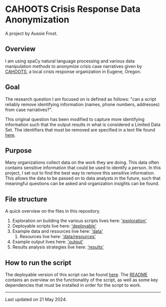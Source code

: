 # CAHOOTS Crisis Response Data Anonymization

A project by Aussie Frost.

## Overview
I am using spaCy natural language processing and various data manipulation methods to anonymize crisis case narratives given by [CAHOOTS](https://whitebirdclinic.org/cahoots/), a local crisis response organization in Eugene, Oregon.

## Goal
The research question I am focused on is defined as follows: "can a script reliably remove identifying information (names, phone numbers, addresses) from case narratives?".

This original question has been modified to capture more identifying information such that the output results in what is considered a Limited Data Set. The identifiers that must be removed are specified in a text file found [here](notes/identifiers_to_remove.txt).

## Purpose
Many organizations collect data on the work they are doing. This data often contains sensitive information that could be used to identify a person. In this project, I set out to find the best way to remove this sensitive information. This allows the data to be passed on to data analysts in the future, such that meaningful questions can be asked and organization insights can be found.

## File structure
A quick overview on the files in this repository.
1. Exploration on building the various scripts lives here: ['exploration'](exploration)
2. Deployable scripts live here: ['deployable'](deployable)
3. Example data and resources live here: ['data'](data)
    1. Resources live here: ['data/resources'](data/resources)
4. Example output lives here: ['output'](output)
5. Results analysis strategies live here: ['results'](results)

## How to run the script
The deployable version of this script can be found [here](deployable/data_anonymizer.py). The [README](deployable/README.md) contains an overview on the functionality of the script, as well as some key dependencies that must be installed in order for the script to work.

---
Last updated on 21 May 2024.
